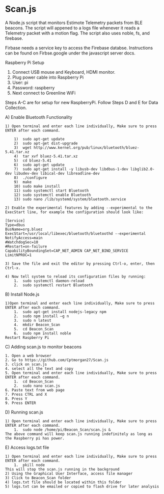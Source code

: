 # Scan.js
A Node.js script that monitors Estimote Telemetry packets from BLE beacons.
The script will appened to a logs file whenever it reads a Telemetry packet with a motion flag.
The script also uses noble, fs, and firebase.

Firbase needs a service key to access the Firebase databse. Instructions can be found on Firbse.google under the javascript server docs.



Raspberry Pi Setup
1. Connect USB mouse and Keyboard, HDMI monitor.
2. Plug power cable into Raspberry Pi
3. User: pi
4. Password: raspberry
5. Next connect to Greenline WiFi

Steps A-C are for setup for new RaspberryPi. Follow Steps D and E for Data Collection.

A) Enable Bluetooth Functionality

	1) Open terminal and enter each line individually, Make sure to press ENTER after each command.

		1)	sudo apt-get update
		2)	sudo apt-get dist-upgrade
		3)	wget http://www.kernel.org/pub/linux/bluetooth/bluez-5.41.tar.xz
		4)	tar xvf bluez-5.41.tar.xz
		5)	cd bluez-5.41 
		6)	sudo apt-get update
		7)	sudo apt-get install -y libusb-dev libdbus-1-dev libglib2.0-dev libudev-dev libical-dev libreadline-dev
		8)	./configure
		9)	make
		10)	sudo make install
		11)	sudo systemctl start Bluetooth
		12)	sudo systemctl enable Bluetooth
		13)	sudo nano /lib/systemd/system/bluetooth.service
	
	2) Enable the experimental features by adding --experimental to the ExecStart line, for example the configuration should look like:
	
	[Service]
	Type=dbus
	BusName=org.bluez
	ExecStart=/usr/local/libexec/bluetooth/bluetoothd --experimental               
	NotifyAccess=main
	#WatchdogSec=10
	#Restart=on-failure
	CapabilityBoundingSet=CAP_NET_ADMIN CAP_NET_BIND_SERVICE
	LimitNPROC=1

	3) Save the file and exit the editor by pressing Ctrl-o, enter, then Ctrl-x.

	4) Now tell system to reload its configuration files by running:
		1.	sudo systemctl daemon-reload
		2.	sudo systemctl restart Bluetooth

B) Install Node.js

	1)Open terminal and enter each line individually, Make sure to press ENTER after each command.
		1.	sudo apt-get install nodejs-legacy npm
		2.	sudo npm install –g n
		3.	sudo n latest
		4.	mkdir Beacon_Scan
		5.	cd Beacon_Scan
		6.	sudo npm install noble
	Restart Raspberry Pi

C) Adding scan.js to monitor beacons
	
	1. Open a web browser
	2. Go to https://github.com/Cptmorgan27/Scan.js 
	3. click on scan.js 
	4. select all the text and copy
	5. Open terminal and enter each line individually, Make sure to press ENTER after each command. 
		1.	cd Beacon_Scan
		2.	sudo nano scan.js
	6. Paste text from web page
	7. Press CTRL and X 
	8. Press Y
	9. Press ENTER

D) Running scan.js

	1) Open terminal and enter each line individually, Make sure to press ENTER after each command. 
		1.	sudo node /home/pi/Beacon_Scan/scan.js &
	The above command will keep scan.js running indefinitely as long as the Raspberry pi has power.

E) Access logs.txt file

	1) Open terminal and enter each line individually, Make sure to press ENTER after each command. 
		1.	pkill node
	This will stop the scan.js running in the background
	2) Using the Graphical User Interface, access file manager
	3) Click to Beacon_Scan folder
	4) logs.txt file should be located within this folder
	5) logs.txt can be emailed or copied to flash drive for later analysis 
